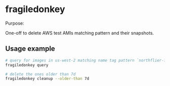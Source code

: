 # fragiledonkey

Purpose:

One-off to delete AWS test AMIs matching pattern and their snapshots.


## Usage example

```bash
# query for images in us-west-2 matching name tag pattern `northflier-???-??-??`
fragiledonkey query

# delete the ones older than 7d
fragiledonkey cleanup --older-than 7d
```
